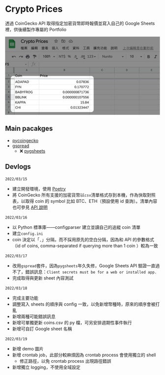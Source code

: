 # Crypto Prices
透過 CoinGecko API 取得指定加密貨幣即時報價並寫入自己的 Google Sheets 裡，供後續製作專屬的 Portfolio

![](image/demo.png)

## Main pacakges
- [pycoingecko](https://github.com/man-c/pycoingecko)
- [gspread](https://github.com/burnash/gspread)
  - ❌ [pygsheets](https://github.com/nithinmurali/pygsheets)


## Devlogs
`2022/03/15`
- 建立開發環境，使用 [Poetry](https://python-poetry.org/)
- 將 CoinGecko 所有支援的加密貨幣以`csv`清單格式存到本機，作為快取對照表，以取得 coin 的 symbol 比如 BTC、ETH（預設使用 id 查詢）。清單內容也可參見 [API 說明](https://www.coingecko.com/en/api/documentation)

`2022/03/16`
- 以 Python 標準庫——configparser 建立並讀自己的追縱 coin 清單
- 建立`config.ini`
- coin 決定以「`,`」分隔，而不採用原先的空白分隔，因為和 API 的參數格式（id of coins, comma-separated if querying more than 1 coin
）較為一致

`2022/03/17`
- 改用`gspread`套件，因為`pygsheets`年久失修，Google Sheets API 驗證一直過不了，錯誤訊息：`Client secrets must be for a web or installed app.`
- 完成取得與更新 sheet 內容測試

`2022/03/18`
- 完成主要功能
- 調整寫入 sheets 的順序與 config 一致，以免新增幣種時，原來的順序會被打亂
- 新增兩種可能錯誤訊息
- 新增可單獨更新 coins.csv 的 py 檔，可另安排週期性事件執行
- 新增可自訂 Google sheet 名稱

`2022/03/19`
- 新增 demo 圖片
- 新增 crontab job，此部分較麻煩因為 crontab process 會使用獨立的 shell
  - 修正路徑，以免 crontab process 出現路徑錯誤
- 新增獨立 logging，不使用全域設定